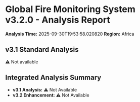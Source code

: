 # Global Fire Monitoring System v3.2.0 - Analysis Report

**Analysis Time:** 2025-09-30T19:53:58.020820
**Region:** Africa

## v3.1 Standard Analysis
⚠️ Not available

## Integrated Analysis Summary
- **v3.1 Analysis:** ⚠️ Not Available
- **v3.2 Enhancement:** ⚠️ Not Available
